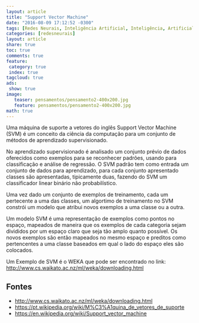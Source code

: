 ```yaml
---
layout: article
title: "Support Vector Machine"
date: "2016-08-09 17:12:52 -0300"
tags: [Redes Neurais, Inteligência Artificial, Inteligência, Artificial, RNN, NN, SVM, Support Vector Machine, Máquina de suporte a vetores]
categories: [redesneurais]
layout: article
share: true
toc: true
comments: true
feature:
 category: true
 index: true
tagcloud: true
ads:
 show: true
image:
   teaser: pensamentos/pensamento2-400x200.jpg
   feature: pensamentos/pensamento2-400x200.jpg
math: true
---
```

Uma máquina de suporte a vetores do inglês Support Vector Machine (SVM) é um conceito da ciência da computação  para um conjunto de métodos de aprendizado supervisionado.

<!--more-->

No aprendizado supervisionado é analisado um conjunto prévio de dados oferecidos como exemplos para se reconhecer padrões, usando para classificação e análise de regressão. O SVM padrão tem como entrada um conjunto de dados para aprendizado, para cada conjunto apresentado classes são apresentadas, tipicamente duas, fazendo do SVM um classificador linear binário não probabilístico.

Uma vez dado um conjunto de exemplos de treinamento, cada um pertecente a uma das classes, um algortimo de treinamento  no SVM constrói um modelo que atribui novos exemplos a uma classe ou a outra.

Um modelo SVM é uma representação de exemplos como pontos no espaço, mapeados de maneira que os exemplos de cada categoria sejam divididos por um espaço claro que seja tão amplo quanto possível. Os novos exemplos são então mapeados no mesmo espaço e preditos como pertencentes a uma classe baseados em qual o lado do espaço eles são colocados.

Um Exemplo de SVM é o WEKA que pode ser encontrado no link: http://www.cs.waikato.ac.nz/ml/weka/downloading.html

## Fontes

* http://www.cs.waikato.ac.nz/ml/weka/downloading.html
* https://pt.wikipedia.org/wiki/M%C3%A1quina_de_vetores_de_suporte
* https://en.wikipedia.org/wiki/Support_vector_machine
